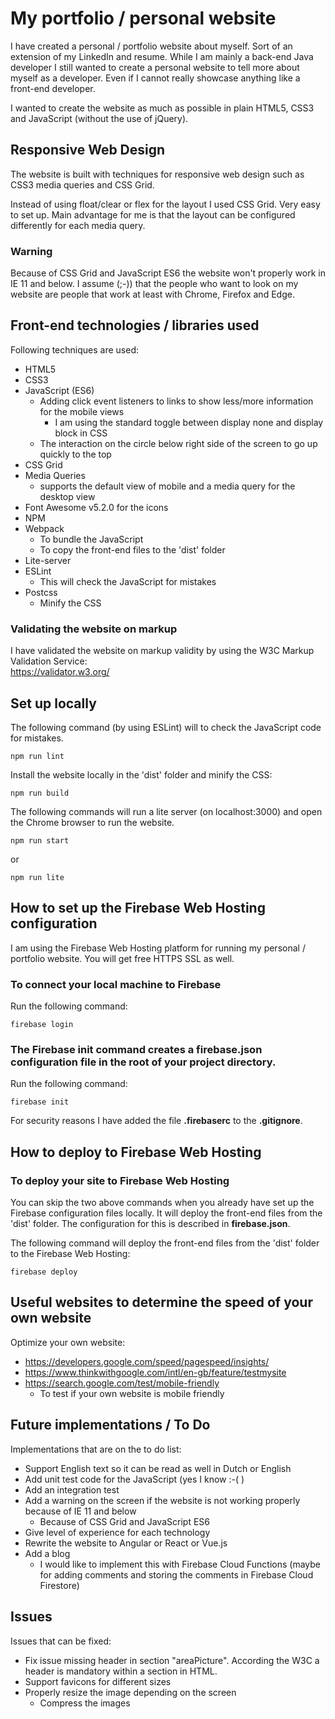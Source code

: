 # My portfolio / personal website

I have created a personal / portfolio website about myself. Sort of an extension of my LinkedIn and resume. While I am mainly a back-end
Java developer I still wanted to create a personal website to tell more about myself as a developer. Even if I cannot really showcase anything 
like a front-end developer. 

I wanted to create the website as much as possible in plain HTML5, CSS3 and JavaScript (without the use of jQuery). 

## Responsive Web Design

The website is built with techniques for responsive web design such as CSS3 media queries and CSS Grid.

Instead of using float/clear or flex for the layout I used CSS Grid. Very easy to set up. Main advantage for me is that the layout can 
be configured differently for each media query.

### Warning

Because of CSS Grid and JavaScript ES6 the website won't properly work in IE 11 and below. I assume (;-)) that the people who want 
to look on my website are people that work at least with Chrome, Firefox and Edge.

## Front-end technologies / libraries used
Following techniques are used:

* HTML5
* CSS3
* JavaScript (ES6)
    * Adding click event listeners to links to show less/more information for the mobile views
        * I am using the standard toggle between display none and display block in CSS
    * The interaction on the circle below right side of the screen to go up quickly to the top 
* CSS Grid
* Media Queries
    * supports the default view of mobile and a media query for the desktop view
* Font Awesome v5.2.0 for the icons
* NPM
* Webpack
    * To bundle the JavaScript
    * To copy the front-end files to the 'dist' folder
* Lite-server
* ESLint
    * This will check the JavaScript for mistakes
* Postcss
    * Minify the CSS    

### Validating the website on markup 
I have validated the website on markup validity by using the W3C Markup Validation Service:  
https://validator.w3.org/

## Set up locally
The following command (by using ESLint) will to check the JavaScript code for mistakes.
```
npm run lint
```

Install the website locally in the 'dist' folder and minify the CSS:
```
npm run build
```

The following commands will run a lite server (on localhost:3000) and open the Chrome browser to run the website.
```
npm run start
```
or
```
npm run lite
```

## How to set up the Firebase Web Hosting configuration

I am using the Firebase Web Hosting platform for running my personal / portfolio website. You will get free HTTPS SSL as well.

### To connect your local machine to Firebase
Run the following command:
```
firebase login
```

### The Firebase init command creates a firebase.json configuration file in the root of your project directory.
Run the following command:
```
firebase init
```

For security reasons I have added the file **.firebaserc** to the **.gitignore**.

## How to deploy to Firebase Web Hosting

### To deploy your site to Firebase Web Hosting 
You can skip the two above commands when you already have set up the Firebase configuration files locally. It will deploy 
the front-end files from the 'dist' folder. The configuration for this is described in **firebase.json**.

The following command will deploy the front-end files from the 'dist' folder to the Firebase Web Hosting:
```
firebase deploy
```

## Useful websites to determine the speed of your own website
Optimize your own website:

* https://developers.google.com/speed/pagespeed/insights/
* https://www.thinkwithgoogle.com/intl/en-gb/feature/testmysite
* https://search.google.com/test/mobile-friendly
    * To test if your own website is mobile friendly

## Future implementations / To Do
Implementations that are on the to do list:

* Support English text so it can be read as well in Dutch or English
* Add unit test code for the JavaScript (yes I know :-( )
* Add an integration test
* Add a warning on the screen if the website is not working properly because of IE 11 and below
    * Because of CSS Grid and JavaScript ES6
* Give level of experience for each technology
* Rewrite the website to Angular or React or Vue.js
* Add a blog
    * I would like to implement this with Firebase Cloud Functions (maybe for adding comments and storing the comments in Firebase Cloud Firestore)

## Issues    
Issues that can be fixed:

* Fix issue missing header in section "areaPicture". According the W3C a header is mandatory within a section in HTML.
* Support favicons for different sizes
* Properly resize the image depending on the screen
    * Compress the images 
